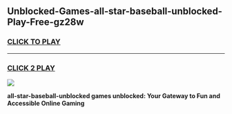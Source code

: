 
## Unblocked-Games-all-star-baseball-unblocked-Play-Free-gz28w
<h3>
<a href="https://premium76.site?title=all-star-baseball-unblocked&ref=23A">CLICK TO PLAY</a></h3>
<hr>

<h3>
<a href="https://premium76.site?title=all-star-baseball-unblocked&ref=23A">CLICK 2 PLAY</a>
  
</h3>

<a href="https://premium76.site?title=all-star-baseball-unblocked&ref=23A"><img src="https://clearcache.store/games.png"></a>


**all-star-baseball-unblocked games unblocked: Your Gateway to Fun and Accessible Online Gaming**
